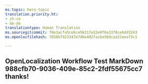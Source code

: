```yaml
---
ms.topic: hero-topic
translation.priority.ht:
- zh-cn
- de-de
translationtype: Human Translation
ms.sourcegitcommit: f8e3acfa5cebce56317e22e0f6a3378ce6dd3243
ms.openlocfilehash: 7030b7923347e7d6e492facba50dcaa31eeaf3c1

---
```

## OpenLocalization Workflow Test MarkDown 988cfb70-9036-409e-85c2-2fdf55675cc7 thanks!



<!--HONumber=Jul16_HO4-->


